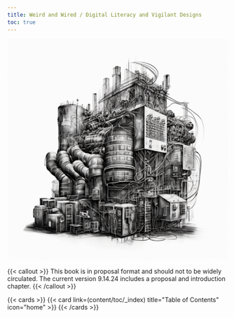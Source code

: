 ```yaml
---
title: Weird and Wired / Digital Literacy and Vigilant Designs
toc: true
---
```


![A black and white drawing of many wires and tubes in the shape of a large factory](content/assets/factory.png "A placeholder image [AI generated]")

{{< callout >}}
  This book is in proposal format and should not to be widely circulated. The current version 9.14.24 includes a proposal and introduction chapter. 
{{< /callout >}}

{{< cards >}}
  	{{< card link=(content/toc/_index) title="Table of Contents" icon="home" >}}
{{< /cards >}}
